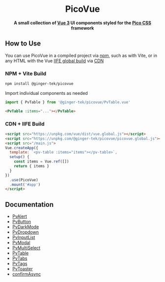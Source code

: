 <div align=center>
  <h1>PicoVue</h1>
  <p><b>A small collection of <a href="https://vuejs.org">Vue 3</a> UI components styled for the <a href="https://picocss.com">Pico CSS</a> framework</b></p>
</div>

## How to Use
You can use PicoVue in a compiled project via [npm](https://npmjs.com/@ginger-tek/picovue), such as with Vite, or in any HTML with the Vue [IIFE global build](https://www.npmjs.com/package/vue#from-cdn-or-without-a-bundler) via [CDN](https://unpkg.com/vue)

### NPM + Vite Build
```bash
npm install @ginger-tek/picovue
```
Import individual components as needed
```js
import { PvTable } from '@ginger-tek/picovue/PvTable.vue'
```
```html
<PvTable :items="..."></PvTable>
```

### CDN + IIFE Build
```html
<script src="https://unpkg.com/vue/dist/vue.global.js"></script>
<script src="https://unpkg.com/@ginger-tek/picovue/picovue.global.js"></script>
<script src="/main.js">
Vue.createApp({
  template: `<pv-table :items="items"></pv-table>`,
  setup() {
    const items = Vue.ref([])
    return { items }
  }
})
  .use(PicoVue)
  .mount('#app')
</script>
```
## Documentation
- [PvAlert](./docs.md#PvAlert)
- [PvButton](./docs.md#PvButton)
- [PvDarkMode](./docs.md#PvDarkMode)
- [PvDropdown](./docs.md#PvDropdown)
- [PvInputList](./docs.md#PvInputList)
- [PvModal](./docs.md#PvModal)
- [PvMultiSelect](./docs.md#PvMultiSelect)
- [PvTable](./docs.md#PvTable)
- [PvTabs](./docs.md#PvTabs--PvTab)
- [PvTags](./docs.md#PvTags)
- [PvToaster](./docs.md#PvToaster)
- [confirmAsync](./docs.md#confirmAsync)